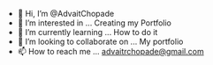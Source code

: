 - 👋 Hi, I’m @AdvaitChopade
- 👀 I’m interested in ... Creating my Portfolio
- 🌱 I’m currently learning ... How to do it
- 💞️ I’m looking to collaborate on ... My portfolio
- 📫 How to reach me ... advaitrchopade@gmail.com

<!---
AdvaitChopade/AdvaitChopade is a ✨ special ✨ repository because its `README.md` (this file) appears on your GitHub profile.
You can click the Preview link to take a look at your changes.
--->
